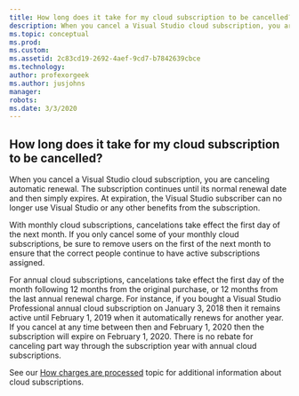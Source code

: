 ```yaml
---
title: How long does it take for my cloud subscription to be cancelled?
description: When you cancel a Visual Studio cloud subscription, you are canceling automatic renewal. The subscription continues until its normal...
ms.topic: conceptual
ms.prod: 
ms.custom: 
ms.assetid: 2c83cd19-2692-4aef-9cd7-b7842639cbce
ms.technology: 
author: profexorgeek
ms.author: jusjohns
manager: 
robots: 
ms.date: 3/3/2020
---
```


## How long does it take for my cloud subscription to be cancelled?

When you cancel a Visual Studio cloud subscription, you are canceling automatic renewal. The subscription continues until its normal renewal date and then simply expires. At expiration, the Visual Studio subscriber can no longer use Visual Studio or any other benefits from the subscription.

With monthly cloud subscriptions, cancelations take effect the first day of the next month. If you only cancel some of your monthly cloud subscriptions, be sure to remove users on the first of the next month to ensure that the correct people continue to have active subscriptions assigned.

For annual cloud subscriptions, cancelations take effect the first day of the month following 12 months from the original purchase, or 12 months from the last annual renewal charge. For instance, if you bought a Visual Studio Professional annual cloud subscription on January 3, 2018 then it remains active until February 1, 2019 when it automatically renews for another year. If you cancel at any time between then and February 1, 2020 then the subscription will expire on February 1, 2020. There is no rebate for canceling part way through the subscription year with annual cloud subscriptions.

See our [How charges are processed](https://docs.microsoft.com/visualstudio/subscriptions/vscloud-billing-faq#how-charges-are-processed) topic for additional information about cloud subscriptions.
